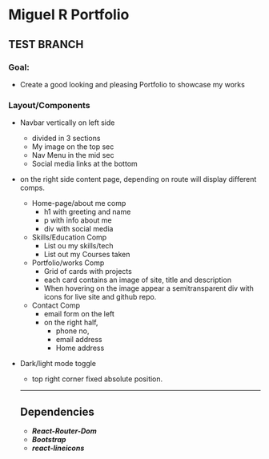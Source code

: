 # Miguel R Portfolio
## TEST BRANCH

### Goal:
- Create a good looking and pleasing Portfolio to showcase my works

### Layout/Components
- Navbar vertically on left side
    - divided in 3 sections
    - My image on the top sec
    - Nav Menu in the mid sec
    - Social media links at the bottom
- on the right side content page, depending on route will display different comps.
    - Home-page/about me comp
        - h1 with greeting and name
        - p with info about me
        - div with social media
    - Skills/Education Comp
        - List ou my skills/tech
        - List out my Courses taken
    - Portfolio/works Comp
        - Grid of cards with projects
        - each card contains an image of site, title and description
        - When hovering on the image appear a semitransparent div with icons for live site and github repo.
    - Contact Comp
        - email form on the left
        - on the right half,     
            - phone no, 
            - email address
            - Home address
- Dark/light mode toggle
    - top right corner fixed absolute position.

    ***

    ## Dependencies
    - ***React-Router-Dom***
    - ***Bootstrap***
    - ***react-lineicons***